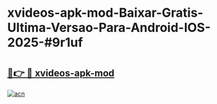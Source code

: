 # xvideos-apk-mod-Baixar-Gratis-Ultima-Versao-Para-Android-IOS-2025-#9r1uf

# <h2><a href="https://ainizakaria.my?title=xvideos-apk-mod&ref=22M">🔗👉 🔴 xvideos-apk-mod</a></h2>

[![acn](https://github.com/user-attachments/assets/0f9c940e-d8b0-45ae-aac7-cd30a18b3e1c)](https://ainizakaria.my?title=xvideos-apk-mod&ref=22M)

